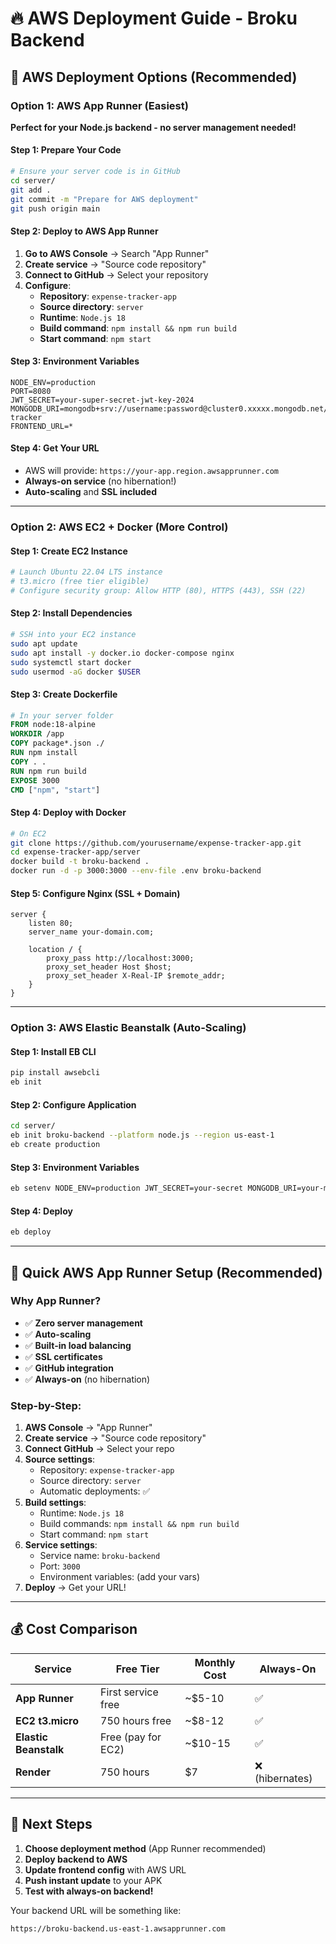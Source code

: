 # 🔥 AWS Deployment Guide - Broku Backend

## 🎯 AWS Deployment Options (Recommended)

### Option 1: AWS App Runner (Easiest)
**Perfect for your Node.js backend - no server management needed!**

#### Step 1: Prepare Your Code
```bash
# Ensure your server code is in GitHub
cd server/
git add .
git commit -m "Prepare for AWS deployment"
git push origin main
```

#### Step 2: Deploy to AWS App Runner
1. **Go to AWS Console** → Search "App Runner"
2. **Create service** → "Source code repository"
3. **Connect to GitHub** → Select your repository
4. **Configure**:
   - **Repository**: `expense-tracker-app`
   - **Source directory**: `server`
   - **Runtime**: `Node.js 18`
   - **Build command**: `npm install && npm run build`
   - **Start command**: `npm start`

#### Step 3: Environment Variables
```
NODE_ENV=production
PORT=8080
JWT_SECRET=your-super-secret-jwt-key-2024
MONGODB_URI=mongodb+srv://username:password@cluster0.xxxxx.mongodb.net/expense-tracker
FRONTEND_URL=*
```

#### Step 4: Get Your URL
- AWS will provide: `https://your-app.region.awsapprunner.com`
- **Always-on service** (no hibernation!)
- **Auto-scaling** and **SSL included**

---

### Option 2: AWS EC2 + Docker (More Control)

#### Step 1: Create EC2 Instance
```bash
# Launch Ubuntu 22.04 LTS instance
# t3.micro (free tier eligible)
# Configure security group: Allow HTTP (80), HTTPS (443), SSH (22)
```

#### Step 2: Install Dependencies
```bash
# SSH into your EC2 instance
sudo apt update
sudo apt install -y docker.io docker-compose nginx
sudo systemctl start docker
sudo usermod -aG docker $USER
```

#### Step 3: Create Dockerfile
```dockerfile
# In your server folder
FROM node:18-alpine
WORKDIR /app
COPY package*.json ./
RUN npm install
COPY . .
RUN npm run build
EXPOSE 3000
CMD ["npm", "start"]
```

#### Step 4: Deploy with Docker
```bash
# On EC2
git clone https://github.com/yourusername/expense-tracker-app.git
cd expense-tracker-app/server
docker build -t broku-backend .
docker run -d -p 3000:3000 --env-file .env broku-backend
```

#### Step 5: Configure Nginx (SSL + Domain)
```nginx
server {
    listen 80;
    server_name your-domain.com;
    
    location / {
        proxy_pass http://localhost:3000;
        proxy_set_header Host $host;
        proxy_set_header X-Real-IP $remote_addr;
    }
}
```

---

### Option 3: AWS Elastic Beanstalk (Auto-Scaling)

#### Step 1: Install EB CLI
```bash
pip install awsebcli
eb init
```

#### Step 2: Configure Application
```bash
cd server/
eb init broku-backend --platform node.js --region us-east-1
eb create production
```

#### Step 3: Environment Variables
```bash
eb setenv NODE_ENV=production JWT_SECRET=your-secret MONGODB_URI=your-mongodb-uri
```

#### Step 4: Deploy
```bash
eb deploy
```

---

## 🔧 Quick AWS App Runner Setup (Recommended)

### Why App Runner?
- ✅ **Zero server management**
- ✅ **Auto-scaling**
- ✅ **Built-in load balancing**
- ✅ **SSL certificates**
- ✅ **GitHub integration**
- ✅ **Always-on** (no hibernation)

### Step-by-Step:
1. **AWS Console** → "App Runner"
2. **Create service** → "Source code repository"
3. **Connect GitHub** → Select your repo
4. **Source settings**:
   - Repository: `expense-tracker-app`
   - Source directory: `server`
   - Automatic deployments: ✅
5. **Build settings**:
   - Runtime: `Node.js 18`
   - Build commands: `npm install && npm run build`
   - Start command: `npm start`
6. **Service settings**:
   - Service name: `broku-backend`
   - Port: `3000`
   - Environment variables: (add your vars)
7. **Deploy** → Get your URL!

---

## 💰 Cost Comparison

| Service | Free Tier | Monthly Cost | Always-On |
|---------|-----------|--------------|-----------|
| **App Runner** | First service free | ~$5-10 | ✅ |
| **EC2 t3.micro** | 750 hours free | ~$8-12 | ✅ |
| **Elastic Beanstalk** | Free (pay for EC2) | ~$10-15 | ✅ |
| **Render** | 750 hours | $7 | ❌ (hibernates) |

---

## 🚀 Next Steps

1. **Choose deployment method** (App Runner recommended)
2. **Deploy backend to AWS**
3. **Update frontend config** with AWS URL
4. **Push instant update** to your APK
5. **Test with always-on backend!**

Your backend URL will be something like:
```
https://broku-backend.us-east-1.awsapprunner.com
```
